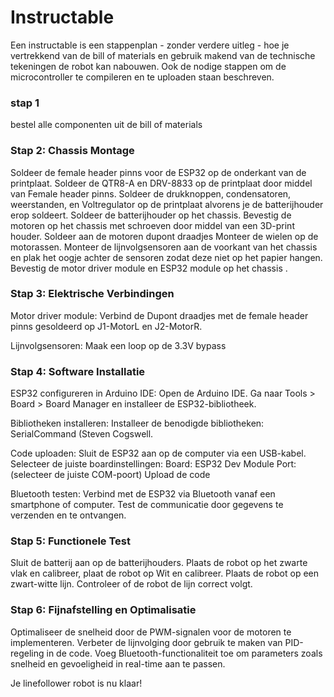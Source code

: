# Instructable

Een instructable is een stappenplan - zonder verdere uitleg - hoe je vertrekkend van de bill of materials en gebruik makend van de technische tekeningen de robot kan nabouwen. Ook de nodige stappen om de microcontroller te compileren en te uploaden staan beschreven.  

### stap 1
bestel alle componenten uit de bill of materials  

### Stap 2: Chassis Montage
Soldeer de female header pinns voor de ESP32 op de onderkant van de printplaat.
Soldeer de QTR8-A en DRV-8833 op de printplaat door middel van Female header pinns.
Soldeer de drukknoppen, condensatoren, weerstanden, en Voltregulator op de printplaat alvorens je de batterijhouder erop soldeert.
Soldeer de batterijhouder op het chassis.
Bevestig de motoren op het chassis met schroeven door middel van een 3D-print houder.
Soldeer aan de motoren dupont draadjes
Monteer de wielen op de motorassen.
Monteer de lijnvolgsensoren aan de voorkant van het chassis en plak het oogje achter de sensoren zodat deze niet op het papier hangen.
Bevestig de motor driver module en ESP32 module op het chassis .

### Stap 3: Elektrische Verbindingen
Motor driver module:
Verbind de Dupont draadjes met de female header pinns gesoldeerd op J1-MotorL en J2-MotorR.

Lijnvolgsensoren:
Maak een loop op de 3.3V bypass 

### Stap 4: Software Installatie
ESP32 configureren in Arduino IDE:
Open de Arduino IDE.
Ga naar Tools > Board > Board Manager en installeer de ESP32-bibliotheek.

Bibliotheken installeren:
Installeer de benodigde bibliotheken:
SerialCommand (Steven Cogswell.

Code uploaden:
Sluit de ESP32 aan op de computer via een USB-kabel.
Selecteer de juiste boardinstellingen:
Board: ESP32 Dev Module
Port: (selecteer de juiste COM-poort)
Upload de code

Bluetooth testen:
Verbind met de ESP32 via Bluetooth vanaf een smartphone of computer.
Test de communicatie door gegevens te verzenden en te ontvangen.

### Stap 5: Functionele Test
Sluit de batterij aan op de batterijhouders.
Plaats de robot op het zwarte vlak en calibreer, plaat de robot op Wit en calibreer.
Plaats de robot op een zwart-witte lijn.
Controleer of de robot de lijn correct volgt.

### Stap 6: Fijnafstelling en Optimalisatie
Optimaliseer de snelheid door de PWM-signalen voor de motoren te implementeren.
Verbeter de lijnvolging door gebruik te maken van PID-regeling in de code.
Voeg Bluetooth-functionaliteit toe om parameters zoals snelheid en gevoeligheid in real-time aan te passen.


Je linefollower robot is nu klaar!

